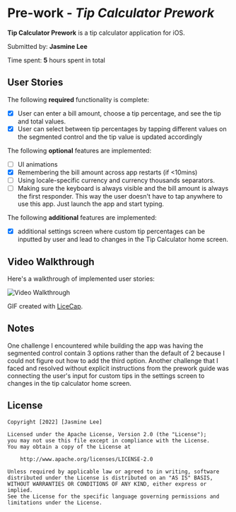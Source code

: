 # Pre-work - *Tip Calculator Prework*

**Tip Calculator Prework** is a tip calculator application for iOS.

Submitted by: **Jasmine Lee**

Time spent: **5** hours spent in total

## User Stories

The following **required** functionality is complete:

* [X] User can enter a bill amount, choose a tip percentage, and see the tip and total values.
* [X] User can select between tip percentages by tapping different values on the segmented control and the tip value is updated accordingly

The following **optional** features are implemented:

* [ ] UI animations
* [X] Remembering the bill amount across app restarts (if <10mins)
* [ ] Using locale-specific currency and currency thousands separators.
* [ ] Making sure the keyboard is always visible and the bill amount is always the first responder. This way the user doesn't have to tap anywhere to use this app. Just launch the app and start typing.

The following **additional** features are implemented:

- [X] additional settings screen where custom tip percentages can be inputted by user and lead to changes in the Tip Calculator home screen.

## Video Walkthrough

Here's a walkthrough of implemented user stories:

<img src='https://i.imgur.com/IR6D7sD.gif' title='Video Walkthrough' width='' alt='Video Walkthrough' />

GIF created with [LiceCap](http://www.cockos.com/licecap/).

## Notes

One challenge I encountered while building the app was having the segmented control contain 3 options rather than the default of 2 because I could not figure out how to add the third option. Another challenge that I faced and resolved without explicit instructions from the prework guide was connecting the user's input for custom tips in the settings screen to changes in the tip calculator home screen. 

## License

    Copyright [2022] [Jasmine Lee]

    Licensed under the Apache License, Version 2.0 (the "License");
    you may not use this file except in compliance with the License.
    You may obtain a copy of the License at

        http://www.apache.org/licenses/LICENSE-2.0

    Unless required by applicable law or agreed to in writing, software
    distributed under the License is distributed on an "AS IS" BASIS,
    WITHOUT WARRANTIES OR CONDITIONS OF ANY KIND, either express or implied.
    See the License for the specific language governing permissions and
    limitations under the License.
